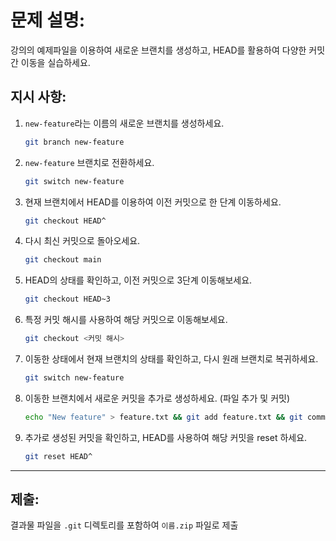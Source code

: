 # 문제 설명:
강의의 예제파일을 이용하여 새로운 브랜치를 생성하고, HEAD를 활용하여 다양한 커밋 간 이동을 실습하세요.

## 지시 사항:
1. `new-feature`라는 이름의 새로운 브랜치를 생성하세요.
    ```bash
    git branch new-feature
    ```

2. `new-feature` 브랜치로 전환하세요.
    ```bash
    git switch new-feature
    ```

3. 현재 브랜치에서 HEAD를 이용하여 이전 커밋으로 한 단계 이동하세요.
    ```bash
    git checkout HEAD^
    ```

4. 다시 최신 커밋으로 돌아오세요.
    ```bash
    git checkout main
    ```

5. HEAD의 상태를 확인하고, 이전 커밋으로 3단계 이동해보세요.
    ```bash
    git checkout HEAD~3
    ```

6. 특정 커밋 해시를 사용하여 해당 커밋으로 이동해보세요.
    ```bash
    git checkout <커밋 해시>
    ```

7. 이동한 상태에서 현재 브랜치의 상태를 확인하고, 다시 원래 브랜치로 복귀하세요.
    ```bash
    git switch new-feature
    ```

8. 이동한 브랜치에서 새로운 커밋을 추가로 생성하세요. (파일 추가 및 커밋)
    ```bash
    echo "New feature" > feature.txt && git add feature.txt && git commit -m "Add feature"
    ```

9. 추가로 생성된 커밋을 확인하고, HEAD를 사용하여 해당 커밋을 reset 하세요.
    ```bash
    git reset HEAD^
    ```

---

## 제출:
결과물 파일을 `.git` 디렉토리를 포함하여 `이름.zip` 파일로 제출
